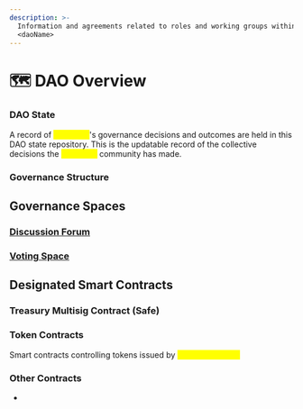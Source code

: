 ```yaml
---
description: >-
  Information and agreements related to roles and working groups within
  <daoName>
---
```


# 🗺 DAO Overview

<!-- Introduce your DAO's governance process here. -->

### DAO State

A record of <mark style="color:yellow;">daoName</mark>'s governance decisions and outcomes are held in this DAO state repository. This is the updatable record of the collective decisions the <mark style="color:yellow;">daoName</mark> community has made.&#x20;

<!-- Describe how your DAO will maintain and interact with the DAO state rep, and its significance in the governance system. -->

### Governance Structure

<!-- Briefly describe your DAO's governance structure here to provide useful context. Be sure to provide links into your governance documentation to help readers gather more information as needed. Simple visuals can be helpful too. -->

## Governance Spaces

### [Discussion Forum](https://www.discourse.org/)

<!-- Briefly describe your governance discussion forum (such as discourse) and how it's used. Provide links to relevant topics or other resources. -->

### [Voting Space](https://snapshot.org/#/)

<!-- Briefly describe your voting space (such as snapshot) and how it's used. Be sure to provide links to any proposal standards or other relevant resources. -->

## Designated Smart Contracts

<!-- Briefly describe your DAO's use of its official smart contracts here, including multisig safes, token/badge contracts, or other contracts used by your organization. You may also wish to include which network(s) are in use and for what purpose. -->

### Treasury Multisig Contract (Safe)

<!--
List your treasury contracts here. You can use a style such as:
* Ethereum Mainnet: <mark style="color:yellow;">address</mark>
* Polygon Mainnet: <mark style="color:yellow;">address</mark>
-->

### Token Contracts

Smart contracts controlling tokens issued by <mark style="color:yellow;">daoName</mark

### Other Contracts

*
